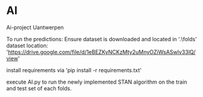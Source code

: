 # AI
Ai-project Uantwerpen

To run the predictions:
Ensure dataset is downloaded and located in '.\folds'
dataset location: 'https://drive.google.com/file/d/1eBEZKyNCKzMty2uMnyOZiWsASwlv33lQ/view'

install requirements via 'pip install -r requirements.txt'

execute AI.py to run the newly implemented STAN algorithm on the train and test set of each folds.

